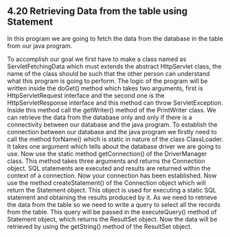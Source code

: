 4.20 Retrieving Data from the table using Statement
---------------------------------------------------
In this program we are going to fetch the data from the database in the table from our java program.
 
To accomplish our goal we first have to make a class named as ServletFetchingData which must extends the abstract HttpServlet class, the name of the class should be such that the other person can understand what this program is going to perform. The logic of the program will be written inside the doGet() method which takes two arguments, first is HttpServletRequest interface and the second one is the HttpServletResponse interface and this method can throw ServletException.
Inside this method call the getWriter() method of the PrintWriter class. We can retrieve the data from the database only and only if there is a connectivity between our database and the java program. To establish the connection between our database and the java program we firstly need to call the method forName() which is static in nature of the class ClassLoader. It takes one argument which tells about the database driver  we are going to use. Now use the static method getConnection() of the DriverManager class. This method takes three arguments and returns the Connection object. SQL statements are executed and  results are returned within the context of a connection. Now your connection has been established. Now use the method createStatement() of the Connection object which will return the Statement object. This object is used for executing a static SQL statement and obtaining the results produced by it. As we need to retrieve the data from the table so we need to write a query to select all the records from the table. This query will be passed in the executeQuery() method of Statement object, which returns the ResultSet object. Now the data will be retrieved by using the getString() method of the ResultSet object.


